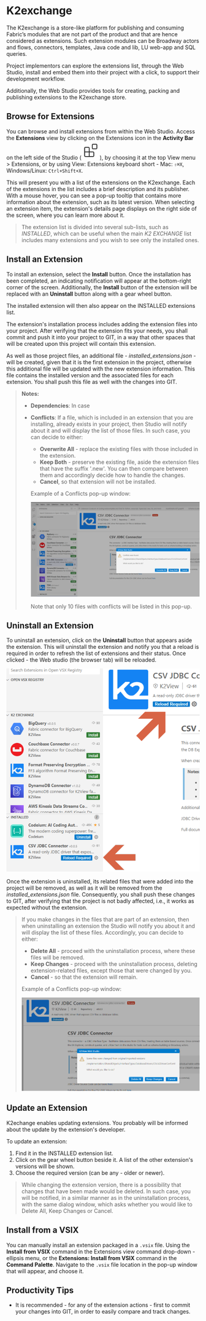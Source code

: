 <web>

# K2exchange

The K2exchange is a store-like platform for publishing and consuming Fabric’s modules that are not part of the product and that are hence considered as extensions. Such extension modules can be Broadway actors and flows, connectors, templates, Java code and lib, LU web-app and SQL queries. 

Project implementors can explore the extensions list, through the Web Studio, install and embed them into their project with a click, to support their development workflow.

Additionally, the Web Studio provides tools for creating, packing and publishing extensions to the K2exchange store.



## Browse for Extensions

You can browse and install extensions from within the Web Studio. Access the **Extensions** view by clicking on the Extensions icon in the **Activity Bar** on the left side of the Studio (![Extensions view icon](images/web/28_ext_icon.svg)), by choosing it at the top View menu > Extensions, or by using View: Extensions keyboard short - Mac: `⇧⌘X`, Windows/Linux: `Ctrl+Shift+X`.

This will present you with a list of the extensions on the K2exchange. Each of the extensions in the list includes a brief description and its publisher. With a mouse hover, you can see a pop-up tooltip that contains more information about the extension, such as its latest version. When selecting an extension item, the extension's details page displays on the right side of the screen, where you can learn more about it.

> The extension list is divided into several sub-lists, such as *INSTALLED*, which can be useful when the main *K2 EXCHANGE* list includes many extensions and you wish to see only the installed ones.



## Install an Extension

To install an extension, select the **Install** button. Once the installation has been completed, an indicating notification will appear at the bottom-right corner of the screen. Additionally, the **Install** button of the extension will be replaced with an **Uninstall** button along with a gear wheel button. 

The installed extension will then also appear on the INSTALLED extensions list.

The extension's installation process includes adding the extension files into your project. After verifying that the extension fits your needs, you shall commit and push it into your project to GIT, in a way that other spaces that will be created upon this project will contain this extension.

As well as those project files, an additional file - *installed_extensions.json* - will be created, given that it is the first extension in the project, otherwise this additional file will be updated with the new extension information. This file contains the installed version and the associated files for each extension. You shall push this file as well with the changes into GIT.

> **Notes:** 
>
> * **Dependencies**: In case 
>
> * **Conflicts**: If a file, which is included in an extension that you are installing, already exists in your project, then Studio will notify about it and will display the list of those files. In such case, you can decide to either:
>
>   * **Overwrite All** - replace the existing files with those included in the extension.
>   * **Keep Both** - preserve the existing file, aside the extension files that have the suffix '.new'. You can then compare between them and accordingly decide how to handle the changes.
>   * **Cancel**, so that extension will not be installed.
>
>   
>   
>   Example of a Conflicts pop-up window:
>   
>   ![](images/web/28_install_conflicts.png) 
>   
>   Note that only 10 files with conflicts will be listed in this pop-up.




## Uninstall an Extension

To uninstall an extension, click on the **Uninstall** button that appears aside the extension. This will uninstall the extension and notify you that a reload is required in order to refresh the list of extensions and their status. Once clicked - the Web studio (the browser tab) will be reloaded.






![img](images/web/28_uninstall_reload.png)



Once the extension is uninstalled, its related files that were added into the project will be removed, as well as it will be removed from the *installed_extensions.json* file. Consequently, you shall push these changes to GIT, after verifying that the project is not badly affected, i.e., it works as expected without the extension.

 

> If you make changes in the files that are part of an extension, then when uninstalling an extension the Studio will notify you about it and will display the list of these files. Accordingly, you can decide to either:
>
> * **Delete All** - proceed with the uninstallation process, where these files will be removed. 
> * **Keep Changes** - proceed with the uninstallation process, deleting extension-related files, except those that were changed by you.
> * **Cancel** - so that the extension will remain.
>
> 
>
> Example of a Conflicts pop-up window:
>
> ![](images/web/28_uninstall_changes_alert.png)



## Update an Extension

K2echange enables updating extensions. You probably will be informed about the update by the extension's developer.

To update an extension:

1. Find it in the INSTALLED extension list. 
2. Click on the gear wheel button beside it. A list of the other extension's versions will be shown.
3. Choose the required version (can be any - older or newer).



> While changing the extension version, there is a possibility that changes that have been made would be deleted. In such case, you will be notified, in a similar manner as in the uninstallation process, with the same dialog window, which asks whether you would like to Delete All, Keep Changes or Cancel.



## Install from a VSIX

You can manually install an extension packaged in a `.vsix` file. Using the **Install from VSIX** command in the Extensions view command drop-down - ellipsis menu, or the **Extensions: Install from VSIX** command in the **Command Palette**. Navigate to the `.vsix` file location in the pop-up window that will appear, and choose it.



## Productivity Tips

* It is recommended - for any of the extension actions - first to commit your changes into GIT, in order to easily compare and track changes.

</web>
